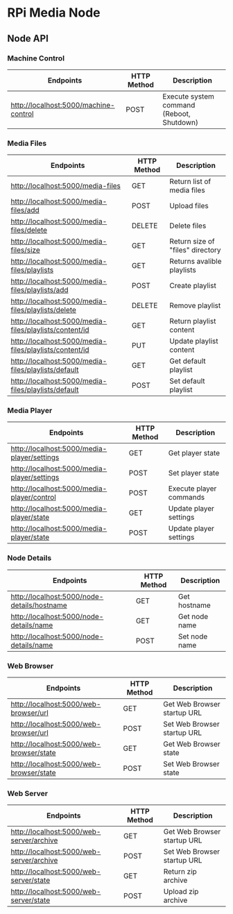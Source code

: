 # RPi Media Node

## Node API

### Machine Control

| Endpoints  | HTTP Method | Description |
| ------------- | ------------- | ------------- |
| <http://localhost:5000/machine-control> | POST | Execute system command (Reboot, Shutdown) |

### Media Files

| Endpoints  | HTTP Method | Description |
| ------------- | ------------- | ------------- |
| <http://localhost:5000/media-files> | GET | Return list of media files |
| <http://localhost:5000/media-files/add> | POST | Upload files |
| <http://localhost:5000/media-files/delete> | DELETE | Delete files |
| <http://localhost:5000/media-files/size> | GET | Return size of "files" directory |
| <http://localhost:5000/media-files/playlists> | GET | Returns avalible playlists |
| <http://localhost:5000/media-files/playlists/add> | POST | Create playlist |
| <http://localhost:5000/media-files/playlists/delete> | DELETE | Remove playlist |
| <http://localhost:5000/media-files/playlists/content/id> | GET | Return playlist content |
| <http://localhost:5000/media-files/playlists/content/id> | PUT | Update playlist content |
| <http://localhost:5000/media-files/playlists/default> | GET | Get default playlist |
| <http://localhost:5000/media-files/playlists/default> | POST | Set default playlist |

### Media Player

| Endpoints  | HTTP Method | Description |
| ------------- | ------------- | ------------- |
| <http://localhost:5000/media-player/settings> | GET | Get player state |
| <http://localhost:5000/media-player/settings> | POST | Set player state |
| <http://localhost:5000/media-player/control> | POST | Execute player commands |
| <http://localhost:5000/media-player/state> | GET | Update player settings |
| <http://localhost:5000/media-player/state> | POST | Update player settings |

### Node Details

| Endpoints  | HTTP Method | Description |
| ------------- | ------------- | ------------- |
| <http://localhost:5000/node-details/hostname> | GET | Get hostname |
| <http://localhost:5000/node-details/name> | GET | Get node name |
| <http://localhost:5000/node-details/name> | POST | Set node name |

### Web Browser

| Endpoints  | HTTP Method | Description |
| ------------- | ------------- | ------------- |
| <http://localhost:5000/web-browser/url> | GET | Get Web Browser startup URL |
| <http://localhost:5000/web-browser/url> | POST | Set Web Browser startup URL |
| <http://localhost:5000/web-browser/state> | GET | Get Web Browser state |
| <http://localhost:5000/web-browser/state> | POST | Set Web Browser state |

### Web Server

| Endpoints  | HTTP Method | Description |
| ------------- | ------------- | ------------- |
| <http://localhost:5000/web-server/archive> | GET | Get Web Browser startup URL |
| <http://localhost:5000/web-server/archive> | POST | Set Web Browser startup URL |
| <http://localhost:5000/web-server/state> | GET | Return zip archive |
| <http://localhost:5000/web-server/state> | POST | Upload zip archive |
